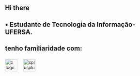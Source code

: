 <h2 align="left">Hi there</h2>


###

<h2 align="left">• Estudante de Tecnologia da Informação-UFERSA.</h2>

###

<p align="left"></p>

###

<h2 align="left">tenho familiaridade com:</h2>

###

<div align="left">
  <img src="https://cdn.jsdelivr.net/gh/devicons/devicon/icons/c/c-original.svg" height="40" alt="c logo"  />
  <img width="12" />
  <img src="https://cdn.jsdelivr.net/gh/devicons/devicon/icons/cplusplus/cplusplus-original.svg" height="40" alt="cplusplus logo"  />
</div>

###
